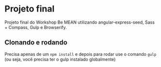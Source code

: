 # Projeto final #

Projeto final do Workshop Be MEAN utilizando angular-express-seed, Sass + Compass, Gulp e Browserify.

## Clonando e rodando ##

Precisa apenas de um `npm install` e depois para rodar use o comando `gulp` (ou seja, você precisa ter o gulp instalado globalmente)